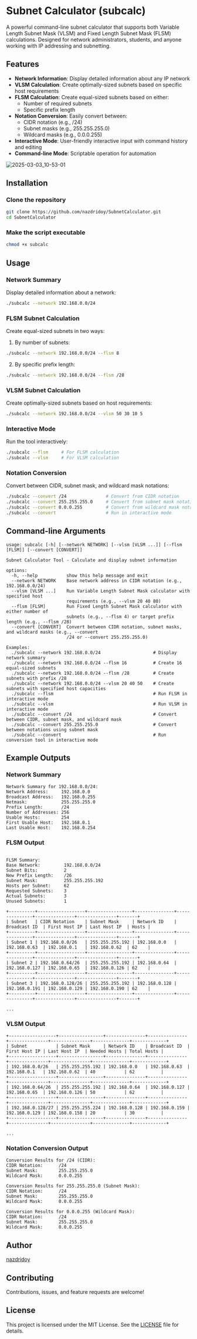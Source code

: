 # Subnet Calculator (subcalc)

A powerful command-line subnet calculator that supports both Variable Length Subnet Mask (VLSM) and Fixed Length Subnet Mask (FLSM) calculations. Designed for network administrators, students, and anyone working with IP addressing and subnetting.

## Features

- **Network Information**: Display detailed information about any IP network
- **VLSM Calculation**: Create optimally-sized subnets based on specific host requirements
- **FLSM Calculation**: Create equal-sized subnets based on either:
  - Number of required subnets
  - Specific prefix length
- **Notation Conversion**: Easily convert between:
  - CIDR notation (e.g., /24)
  - Subnet masks (e.g., 255.255.255.0)
  - Wildcard masks (e.g., 0.0.0.255)
- **Interactive Mode**: User-friendly interactive input with command history and editing
- **Command-line Mode**: Scriptable operation for automation

![2025-03-03_10-53-01](https://github.com/user-attachments/assets/3058ced6-a0dc-45fa-ae99-1912a8890e4c)

## Installation

### Clone the repository
```bash
git clone https://github.com/nazdridoy/SubnetCalculator.git
cd SubnetCalculator
```

### Make the script executable
```bash
chmod +x subcalc
```

## Usage

### Network Summary
Display detailed information about a network:
```bash
./subcalc --network 192.168.0.0/24
```

### FLSM Subnet Calculation
Create equal-sized subnets in two ways:

1. By number of subnets:
```bash
./subcalc --network 192.168.0.0/24 --flsm 8
```

2. By specific prefix length:
```bash
./subcalc --network 192.168.0.0/24 --flsm /28
```

### VLSM Subnet Calculation
Create optimally-sized subnets based on host requirements:
```bash
./subcalc --network 192.168.0.0/24 --vlsm 50 30 10 5
```

### Interactive Mode
Run the tool interactively:
```bash
./subcalc --flsm     # For FLSM calculation
./subcalc --vlsm     # For VLSM calculation
```

### Notation Conversion
Convert between CIDR, subnet mask, and wildcard mask notations:

```bash
./subcalc --convert /24               # Convert from CIDR notation
./subcalc --convert 255.255.255.0     # Convert from subnet mask notation
./subcalc --convert 0.0.0.255         # Convert from wildcard mask notation
./subcalc --convert                   # Run in interactive mode
```

## Command-line Arguments

```
usage: subcalc [-h] [--network NETWORK] [--vlsm [VLSM ...]] [--flsm [FLSM]] [--convert [CONVERT]]

Subnet Calculator Tool - Calculate and display subnet information

options:
  -h, --help           show this help message and exit
  --network NETWORK    Base network address in CIDR notation (e.g., 192.168.0.0/24)
  --vlsm [VLSM ...]    Run Variable Length Subnet Mask calculator with specified host 
                       requirements (e.g., --vlsm 20 40 80)
  --flsm [FLSM]        Run Fixed Length Subnet Mask calculator with either number of 
                       subnets (e.g., --flsm 4) or target prefix length (e.g., --flsm /28)
  --convert [CONVERT]  Convert between CIDR notation, subnet masks, and wildcard masks (e.g., --convert
                       /24 or --convert 255.255.255.0)

Examples:
  ./subcalc --network 192.168.0.0/24                    # Display network summary
  ./subcalc --network 192.168.0.0/24 --flsm 16          # Create 16 equal-sized subnets
  ./subcalc --network 192.168.0.0/24 --flsm /28         # Create subnets with prefix /28
  ./subcalc --network 192.168.0.0/24 --vlsm 20 40 50    # Create subnets with specified host capacities
  ./subcalc --flsm                                      # Run FLSM in interactive mode
  ./subcalc --vlsm                                      # Run VLSM in interactive mode
  ./subcalc --convert /24                               # Convert between CIDR, subnet mask, and wildcard mask
  ./subcalc --convert 255.255.255.0                     # Convert between notations using subnet mask
  ./subcalc --convert                                   # Run conversion tool in interactive mode
```

## Example Outputs

### Network Summary
```
Network Summary for 192.168.0.0/24:
Network Address:     192.168.0.0
Broadcast Address:   192.168.0.255
Netmask:             255.255.255.0
Prefix Length:       /24
Number of Addresses: 256
Usable Hosts:        254
First Usable Host:   192.168.0.1
Last Usable Host:    192.168.0.254
```

### FLSM Output
```

FLSM Summary:
Base Network:         192.168.0.0/24
Subnet Bits:          2
New Prefix Length:    /26
Subnet Mask:          255.255.255.192
Hosts per Subnet:     62
Requested Subnets:    3
Actual Subnets:       3
Unused Subnets:       1

+----------+------------------+-----------------+---------------+---------------+---------------+---------------+-------+
| Subnet   | CIDR Notation    | Subnet Mask     | Network ID    | Broadcast ID  | First Host IP | Last Host IP  | Hosts |
+----------+------------------+-----------------+---------------+---------------+---------------+---------------+-------+
| Subnet 1 | 192.168.0.0/26   | 255.255.255.192 | 192.168.0.0   | 192.168.0.63  | 192.168.0.1   | 192.168.0.62  | 62    |
+----------+------------------+-----------------+---------------+---------------+---------------+---------------+-------+
| Subnet 2 | 192.168.0.64/26  | 255.255.255.192 | 192.168.0.64  | 192.168.0.127 | 192.168.0.65  | 192.168.0.126 | 62    |
+----------+------------------+-----------------+---------------+---------------+---------------+---------------+-------+
| Subnet 3 | 192.168.0.128/26 | 255.255.255.192 | 192.168.0.128 | 192.168.0.191 | 192.168.0.129 | 192.168.0.190 | 62    |
+----------+------------------+-----------------+---------------+---------------+---------------+---------------+-------+

...
```

### VLSM Output
```
+------------------+-----------------+---------------+---------------+---------------+---------------+--------------+-------------+
| Subnet           | Subnet Mask     | Network ID    | Broadcast ID  | First Host IP | Last Host IP  | Needed Hosts | Total Hosts |
+------------------+-----------------+---------------+---------------+---------------+---------------+--------------+-------------+
| 192.168.0.0/26   | 255.255.255.192 | 192.168.0.0   | 192.168.0.63  | 192.168.0.1   | 192.168.0.62  | 40           | 62          |
+------------------+-----------------+---------------+---------------+---------------+---------------+--------------+-------------+
| 192.168.0.64/26  | 255.255.255.192 | 192.168.0.64  | 192.168.0.127 | 192.168.0.65  | 192.168.0.126 | 50           | 62          |
+------------------+-----------------+---------------+---------------+---------------+---------------+--------------+-------------+
| 192.168.0.128/27 | 255.255.255.224 | 192.168.0.128 | 192.168.0.159 | 192.168.0.129 | 192.168.0.158 | 20           | 30          |
+------------------+-----------------+---------------+---------------+---------------+---------------+--------------+-------------+

...
```

### Notation Conversion Output
```
Conversion Results for /24 (CIDR):
CIDR Notation:      /24
Subnet Mask:        255.255.255.0
Wildcard Mask:      0.0.0.255

Conversion Results for 255.255.255.0 (Subnet Mask):
CIDR Notation:      /24
Subnet Mask:        255.255.255.0
Wildcard Mask:      0.0.0.255

Conversion Results for 0.0.0.255 (Wildcard Mask):
CIDR Notation:      /24
Subnet Mask:        255.255.255.0
Wildcard Mask:      0.0.0.255
```

## Author

[nazdridoy](https://github.com/nazdridoy)

## Contributing

Contributions, issues, and feature requests are welcome!

## License

This project is licensed under the MIT License. See the [LICENSE](LICENSE) file for details.
